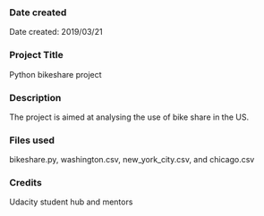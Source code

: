 ### Date created
Date created: 2019/03/21

### Project Title
Python bikeshare project

### Description
The project is aimed at analysing the use of bike share in the US.

### Files used
bikeshare.py, washington.csv, new_york_city.csv, and chicago.csv

### Credits
Udacity student hub and mentors
